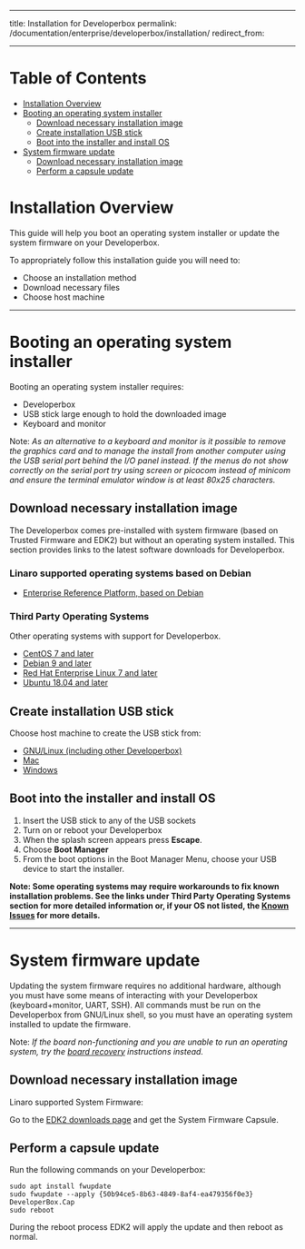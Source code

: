 
---
title: Installation for Developerbox
permalink: /documentation/enterprise/developerbox/installation/
redirect_from:

---
# Table of Contents

   * [Installation Overview](#installation-overview)
   * [Booting an operating system installer](#booting-an-operating-system-installer)
	   * [Download necessary installation image](#download-necessary-installation-image)
	   * [Create installation USB stick](#create-installation-usb-stick)
	   * [Boot into the installer and install OS](#boot-into-the-installer-and-install-os)
   * [System firmware update](#system-firmware-update)
	   * [Download necessary installation image](#download-necessary-installation-image)
	   * [Perform a capsule update](#perform-a-capsule-update)
   
# Installation Overview

This guide will help you boot an operating system installer or
update the system firmware on your Developerbox.

To appropriately follow this installation guide you will need to:

- Choose an installation method
- Download necessary files
- Choose host machine

***

# Booting an operating system installer

Booting an operating system installer requires:

- Developerbox
- USB stick large enough to hold the downloaded image
- Keyboard and monitor

Note: *As an alternative to a keyboard and monitor is it possible
      to remove the graphics card and to manage the install from another
      computer using the USB serial port behind the I/O panel instead. If the menus do
      not show correctly on the serial port try using screen or
      picocom instead of minicom and ensure the terminal emulator
      window is at least 80x25 characters.*

## Download necessary installation image

The Developerbox comes pre-installed with system firmware (based on 
Trusted Firmware and EDK2) but without an operating system installed.
This section provides links to the latest software downloads for
Developerbox.  

### Linaro supported operating systems based on Debian

 * [Enterprise Reference Platform, based on Debian](../downloads/debian.md)

 

### Third Party Operating Systems

Other operating systems with support for Developerbox.

 * [CentOS 7 and later](../installation/centos.md)
 * [Debian 9 and later](../installation/debian.md)
 * [Red Hat Enterprise Linux 7 and later](../installation/rhel.md)
 * [Ubuntu 18.04 and later](../installation/ubuntu.md)



## Create installation USB stick

Choose host machine to create the USB stick from:

- [GNU/Linux (including other Developerbox)](linux-usb.md)
- [Mac](mac-usb.md)
- [Windows](windows-usb.md)

## Boot into the installer and install OS

 1. Insert the USB stick to any of the USB sockets
 2. Turn on or reboot your Developerbox
 3. When the splash screen appears press **Escape**.
 4. Choose **Boot Manager**
 5. From the boot options in the Boot Manager Menu, choose your USB
    device to start the installer.

**Note: Some operating systems may require workarounds to fix known installation problems. See the links under Third Party Operating Systems section for more detailed information or, if your OS not listed, the [Known Issues](../support/known-issues.html) for more details.**

***

# System firmware update

Updating the system firmware requires no additional hardware, although
you must have some means of interacting with your Developerbox
(keyboard+monitor, UART, SSH). All commands must be run on the 
Developerbox from GNU/Linux shell, so you must have an operating
system installed to update the firmware.

Note: *If the board non-functioning and you are unable to run an
      operating system, try the [board recovery](board-recovery.md)
      instructions instead.*

## Download necessary installation image

Linaro supported System Firmware:

Go to the [EDK2 downloads page](../downloads/edk2.md) and get the System
Firmware Capsule.

## Perform a capsule update

Run the following commands on your Developerbox:

~~~
sudo apt install fwupdate
sudo fwupdate --apply {50b94ce5-8b63-4849-8af4-ea479356f0e3} DeveloperBox.Cap
sudo reboot
~~~

During the reboot process EDK2 will apply the update and then reboot
as normal.
